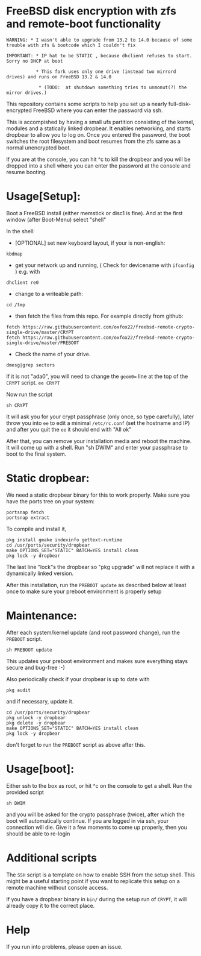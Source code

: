 # FreeBSD disk encryption with zfs and remote-boot functionality
```
WARNING: * I wasn't able to upgrade from 13.2 to 14.0 because of some trouble with zfs & bootcode which I couldn't fix
```


```
IMPORTANT: * IP hat to be STATIC , because dhclient refuses to start. Sorry no DHCP at boot

           * This fork uses only one drive (instead two mirrord drives) and runs on FreeBSD 13.2 & 14.0
           
            * (TODO:  at shutdown something tries to unmonut(?) the mirror drives.)
```

This repository contains some scripts to help you set up a nearly full-disk-encrypted FreeBSD where you can enter the password via ssh.

This is accompished by having a small ufs partition consisting of the kernel, modules and a statically linked dropbear. It enables networking, and starts dropbear to allow you to log on. Once you entered the password, the boot switches the root filesystem and boot resumes from the zfs same as a normal unencrypted boot.

If you are at the console, you can hit ^c to kill the dropbear and you will be dropped into a shell where you can enter the password at the console and resume booting.



# Usage[Setup]:

Boot a FreeBSD install (either memstick or disc1 is fine). And at the first window (after Boot-Menu) select "shell"

In the shell:

* [OPTIONAL] set new keyboard layout, if your is non-english:

`kbdmap`


* get your network up and running, ( Check for devicename with `ifconfig` ) e.g. with

`dhclient re0`

* change to a writeable path:

`cd /tmp`

* then fetch the files from this repo. For example directly from github:

```
fetch https://raw.githubusercontent.com/oxfox22/freebsd-remote-crypto-single-drive/master/CRYPT
fetch https://raw.githubusercontent.com/oxfox22/freebsd-remote-crypto-single-drive/master/PREBOOT
```

* Check the name of your drive.
```
dmesg|grep sectors
```

If it is not "ada0", you will need to change the `geom0=` line at the top of the `CRYPT` script.
`ee CRYPT`

Now run the script

```
sh CRYPT
```

It will ask you for your crypt passphrase (only once, so type carefully), later throw you into `ee` to edit a minimal `/etc/rc.conf` (set the hostname and IP) and after you quit the `ee` it should end with "All ok"

After that, you can remove your installation media and reboot the machine. It will come up with a shell. Run "sh DWIM" and enter your passphrase to boot to the final system.

# Static dropbear:
We need a static dropbear binary for this to work properly.
Make sure you have the ports tree on your system:
```
portsnap fetch
portsnap extract
```
To compile and install it,
```
pkg install gmake indexinfo gettext-runtime
cd /usr/ports/security/dropbear
make OPTIONS_SET="STATIC" BATCH=YES install clean
pkg lock -y dropbear
```

The last line "lock"s the dropbear so "pkg upgrade" will not replace it with a dynamically linked version.

After this installation, run the `PREBOOT update` as described below at least once to make sure your preboot environment is properly setup


# Maintenance:

After each system/kernel update (and root password change), run the `PREBOOT` script.

```
sh PREBOOT update
```
This updates your preboot environment and makes sure everything stays secure and bug-free :-)

Also periodically check if your dropbear is up to date with 
```
pkg audit
```

and if necessary, update it.

```
cd /usr/ports/security/dropbear
pkg unlock -y dropbear
pkg delete -y dropbear
make OPTIONS_SET="STATIC" BATCH=YES install clean
pkg lock -y dropbear
```

don't forget to run the `PREBOOT` script as above after this.

# Usage[boot]:

Either ssh to the box as root, or hit ^c on the console to get a shell. Run the provided script

```
sh DWIM
```

and you will be asked for the crypto passphrase (twice), after which the boot will automatically continue. If you are logged in via ssh, your connection will die. Give it a few moments to come up properly, then you should be able to re-login

# Additional scripts

The `SSH` script is a template on how to enable SSH from the setup shell. This might be a useful starting point if you want to replicate this setup on a remote machine without console access.

If you have a dropbear binary in `bin/` during the setup run of `CRYPT`, it will already copy it to the correct place.

# Help

If you run into problems, please open an issue.

